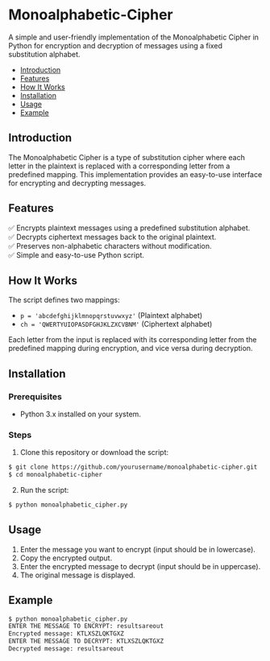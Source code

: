 # Monoalphabetic-Cipher
A simple and user-friendly implementation of the Monoalphabetic Cipher in Python for encryption and decryption of messages using a fixed substitution alphabet.


- [Introduction](#introduction)
- [Features](#features)
- [How It Works](#how-it-works)
- [Installation](#installation)
- [Usage](#usage)
- [Example](#example)


## Introduction
The Monoalphabetic Cipher is a type of substitution cipher where each letter in the plaintext is replaced with a corresponding letter from a predefined mapping. This implementation provides an easy-to-use interface for encrypting and decrypting messages.

## Features
✅ Encrypts plaintext messages using a predefined substitution alphabet.  
✅ Decrypts ciphertext messages back to the original plaintext.  
✅ Preserves non-alphabetic characters without modification.  
✅ Simple and easy-to-use Python script.  

## How It Works
The script defines two mappings:
- `p = 'abcdefghijklmnopqrstuvwxyz'` (Plaintext alphabet)
- `ch = 'QWERTYUIOPASDFGHJKLZXCVBNM'` (Ciphertext alphabet)

Each letter from the input is replaced with its corresponding letter from the predefined mapping during encryption, and vice versa during decryption.

## Installation
### Prerequisites
- Python 3.x installed on your system.

### Steps
1. Clone this repository or download the script:
```sh
$ git clone https://github.com/yourusername/monoalphabetic-cipher.git
$ cd monoalphabetic-cipher
```
2. Run the script:
```sh
$ python monoalphabetic_cipher.py
```

## Usage
1. Enter the message you want to encrypt (input should be in lowercase).
2. Copy the encrypted output.
3. Enter the encrypted message to decrypt (input should be in uppercase).
4. The original message is displayed.

## Example
```sh
$ python monoalphabetic_cipher.py
ENTER THE MESSAGE TO ENCRYPT: resultsareout
Encrypted message: KTLXSZLQKTGXZ
ENTER THE MESSAGE TO DECRYPT: KTLXSZLQKTGXZ
Decrypted message: resultsareout
```

